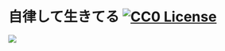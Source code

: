 # 自律して生きてる [![CC0 License](https://img.shields.io/badge/LICENSE-CC0-blue.svg)](https://github.com/kkrnt/jiritsu/blob/master/LICENSE)
![](http://a.o8o.jp/自律して生きてる.svg)